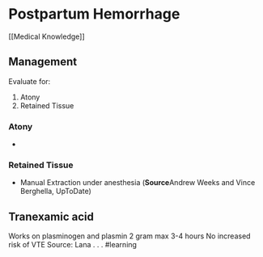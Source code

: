 # Postpartum Hemorrhage
[[Medical Knowledge]]

## Management
Evaluate for:
1. Atony
2. Retained Tissue
### Atony
* 
### Retained Tissue
* Manual Extraction under anesthesia (**Source**Andrew Weeks and Vince Berghella, UpToDate)

## Tranexamic acid
Works on plasminogen and plasmin
2 gram max
3-4 hours
No increased risk of VTE
Source: Lana
.
.
.
#learning

